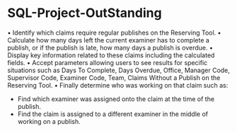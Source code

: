 # SQL-Project-OutStanding
• Identify which claims require regular publishes on the Reserving Tool.
• Calculate how many days left the current examiner has to complete a publish, or if the publish is late, how many days a publish is overdue.
• Display key information related to these claims including the calculated fields.
• Accept parameters allowing users to see results for specific situations such as Days To Complete, Days Overdue, Office, Manager Code, Supervisor Code, Examiner Code, Team, Claims Without a Publish on the Reserving Tool.
• Finally determine who was working on that claim such as:
+ Find which examiner was assigned onto the claim at the time of the publish.
+ Find the claim is assigned to a different examiner in the middle of working on a publish.
